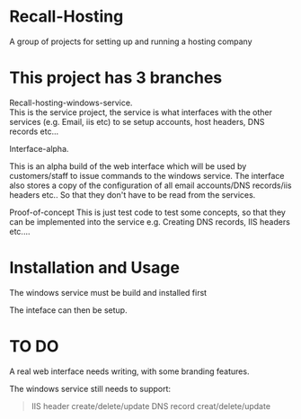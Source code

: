 Recall-Hosting
==============

A group of projects for setting up and running a hosting company

This project has 3 branches
===========================

Recall-hosting-windows-service.  
This is the service project, the service is what interfaces with the other services (e.g. Email, iis etc) to se setup accounts, host headers, DNS records etc...

Interface-alpha.

This is an alpha build of the web interface which will be used by customers/staff to issue commands to the windows service.
The interface also stores a copy of the configuration of all email accounts/DNS records/iis headers etc.. So that they don't have to be read from the services.

Proof-of-concept
This is just test code to test some concepts, so that they can be implemented into the service e.g. Creating DNS records, IIS headers etc....


Installation and Usage
======================

The windows service must be build and installed first

The inteface can then be setup.


TO DO
=====================

A real web interface needs writing, with some branding features.

The windows service still needs to support:
> IIS header create/delete/update
> DNS record creat/delete/update

